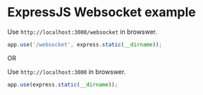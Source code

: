 # ExpressJS Websocket example

Use `http://localhost:3000/websocket` in browswer.

```js
app.use('/websocket', express.static(__dirname));
```

OR

Use `http://localhost:3000` in browswer.

```js
app.use(express.static(__dirname));
```